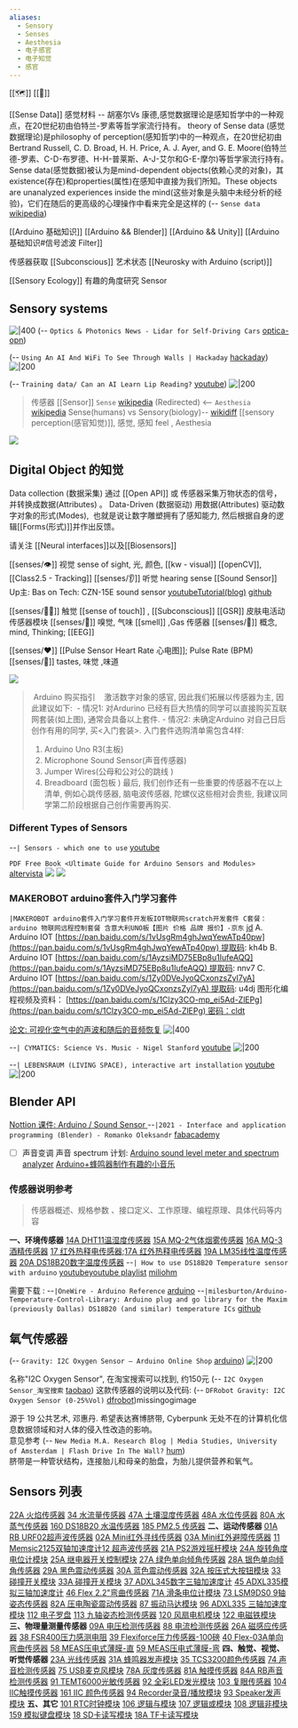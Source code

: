```yaml
---
aliases:
  - Sensory
  - Senses
  - Aesthesia
  - 电子感官
  - 电子知觉
  - 感官
---
```

[[🗺]] [[🌱]] 

[[Sense Data]] 感觉材料 -- 胡塞尔Vs 康德,感觉数据理论是感知哲学中的一种观点，在20世纪初由伯特兰-罗素等哲学家流行持有。
theory of Sense data (感觉数据理论)是philosophy of perception(感知哲学)中的一种观点，在20世纪初由Bertrand Russell, C. D. Broad, H. H. Price, A. J. Ayer, and G. E. Moore(伯特兰德-罗素、C-D-布罗德、H-H-普莱斯、A-J-艾尔和G-E-摩尔)等哲学家流行持有。Sense data(感觉数据)被认为是mind-dependent objects(依赖心灵的对象)，其existence(存在)和properties(属性)在感知中直接为我们所知。These objects are unanalyzed experiences inside the mind(这些对象是头脑中未经分析的经验)，它们在随后的更高级的心理操作中看来完全是这样的
(-- `Sense data ` [wikipedia](https://en.wikipedia.org/wiki/Sense_data))


[[Arduino 基础知识]]
[[Arduino && Blender]]
[[Arduino && Unity]]
[[Arduino 基础知识#信号滤波 Filter]]

传感器获取 [[Subconscious]] 艺术状态
[[Neurosky with Arduino (script)]]




[[Sensory Ecology]] 有趣的角度研究 Sensor
## Sensory systems

![|400](https://www.optica-opn.org/opn/media/Images/Articles/2018/1801/Features/Hecht-img4.jpg)
(-- `Optics & Photonics News - Lidar for Self-Driving Cars` [optica-opn](https://www.optica-opn.org/home/articles/volume_29/january_2018/features/lidar_for_self-driving_cars/))

(-- `Using An AI And WiFi To See Through Walls | Hackaday` [hackaday](https://hackaday.com/2018/07/02/using-an-ai-and-wifi-to-see-through-walls/))
![|200](https://hackaday.com/wp-content/uploads/2018/06/seeing_through_walls_fe.jpg)

(-- `Training data/ Can an AI Learn Lip Reading?` [youtube](https://youtu.be/wg3upHE8qJw?t=162))
![|200](https://i.ytimg.com/vi/wg3upHE8qJw/hqdefault.jpg)


>传感器 [[Sensor]] 
`Sense`   [wikipedia](https://en.wikipedia.org/wiki/Sense) (Redirected) <-- `Aesthesia ` [wikipedia](https://en.wikipedia.org/w/index.php?title=Aesthesia&redirect=no)
Sense(humans) vs Sensory(biology)-- [wikidiff](https://wikidiff.com/sense/sensory)
[[sensory perception(感官知觉)]], 感觉, 感知 feel , Aesthesia

![](https://i.imgur.com/28aQrmd.png)

## Digital Object 的知觉
Data collection (数据采集)
通过 [[Open API]] 或 传感器采集万物状态的信号，并转换成数据(Attributes) 。
Data-Driven (数据驱动)
用数据(Attributes) 驱动数字对象的形式(Modes),  也就是说让数字雕塑拥有了感知能力, 然后根据自身的逻辑[[Forms(形式)]]并作出反馈。





请关注 [[Neural interfaces]]以及[[Biosensors]]

[[senses/👁]] 视觉 sense of sight, 光, 颜色,  [[kw - visual]]  [[openCV]], [[Class2.5 - Tracking]]
[[senses/👂]] 听觉 hearing sense [[Sound Sensor]]  Up主: Bas on Tech: CZN-15E sound sensor  [youtube](https://www.youtube.com/watch?v=PYkzJQhFNlA )[Tutorial(blog)](https://arduino-tutorials.net/tutorial/drawing-sound-sensor-data-on-serial-plotter) [github](https://github.com/BasOnTech/Arduino-Beginners-EN/blob/master/E30-sound-sensor/E30-sound-sensor-part-2/E30-sound-sensor-part-2.ino)

[[senses/💆🏻]] 触觉 [[sense of touch]] , [[Subconscious]] [[GSR]] 皮肤电活动传感器模块
[[senses/👃]] 嗅觉, 气味 [[smell]] ,Gas 传感器
[[senses/🧠]] 概念, mind, Thinking; [[EEG]]

[[senses/❤️]] [[Pulse Sensor Heart Rate 心电图]]; Pulse Rate (BPM)
[[senses/👄]] tastes, 味觉 ,味道


![](https://i.imgur.com/QZfRH1U.jpg)
> Arduino 购买指引
> 
> 激活数字对象的感官, 因此我们拓展以传感器为主,
因此建议如下: 
>- 情况1: 对Ardurino 已经有巨大热情的同学可以直接购买互联网套装(如上图), 通常会具备以上套件.
>- 情况2: 未确定Arduino 对自己日后创作有用的同学, 买<入门套装>.
>入门套件选购清单需包含4样:  
> 1.  Arduino Uno R3(主板)
> 2. Microphone Sound Sensor(声音传感器)  
> 3. Jumper Wires(公母和公对公的跳线 )
> 4. Breadboard (面包板 )
>最后, 我们创作还有一些重要的传感器不在以上清单, 例如心跳传感器, 脑电波传感器, 陀螺仪这些相对会贵些, 我建议同学第二阶段根据自己创作需要再购买.



### Different Types of Sensors
--`| Sensors - which one to use` [youtube](https://www.youtube.com/watch?v=DlG6LY84MUU?t=989)

`PDF Free Book <Ultimate Guide for Arduino Sensors and Modules>`  [altervista](http://tecnologiax.altervista.org/wp-content/files/Ultimate_Guide_Arduino_Sensors_Modules.pdf)
![](https://i.imgur.com/E4Taevu.jpg)
![](https://i.imgur.com/ZqTASEB.jpg)

### MAKEROBOT arduino套件入门学习套件
`|MAKEROBOT arduino套件入门学习套件开发板IOT物联网scratch开发套件 C套餐：arduino 物联网远程控制套餐 含意大利UNO板【图片 价格 品牌 报价】-京东` [jd](https://item.jd.com/30053629326.html)
A. Arduino IOT [https://pan.baidu.com/s/1vUsgRm4ghJwqYewATp40pw](https://pan.baidu.com/s/1vUsgRm4ghJwqYewATp40pw) 提取码: kh4b 
B. Arduino IOT [https://pan.baidu.com/s/1AyzsiMD75EBp8u1IufeAQQ](https://pan.baidu.com/s/1AyzsiMD75EBp8u1IufeAQQ) 提取码: nnv7 
C. Arduino IOT [https://pan.baidu.com/s/1Zy0DVeJyoQCxonzsZyl7yA](https://pan.baidu.com/s/1Zy0DVeJyoQCxonzsZyl7yA) 提取码: u4dj 
图形化编程视频及资料： [https://pan.baidu.com/s/1Clzy3CO-mp_ei5Ad-ZlEPg](https://pan.baidu.com/s/1Clzy3CO-mp_ei5Ad-ZlEPg) 密码：cldt



[论文: 可视化空气中的声波和随后的音频恢复](https://www.sciencedirect.com/science/article/abs/pii/S0143816617312162)
![|400](https://ars.els-cdn.com/content/image/1-s2.0-S0143816617312162-gr4.jpg)

--`| CYMATICS: Science Vs. Music - Nigel Stanford` [youtube](https://www.youtube.com/watch?v=Q3oItpVa9fs?t=31)
![|200](https://i.ytimg.com/vi/Q3oItpVa9fs/hqdefault.jpg)

--`| LEBENSRAUM (LIVING SPACE), interactive art installation` [youtube](https://www.youtube.com/watch?v=1aULkE1tMDQ?t=21)
![|200](https://i.ytimg.com/vi/1aULkE1tMDQ/hqdefault.jpg)

## Blender API
[Nottion 课件: Arduino / Sound Sensor ](https://carllx.notion.site/Arduino-Blender-Tracking-943d71d015264ec698e5d2341ef7e170)
--`|2021 - Interface and application programming (Blender) - Romanko Oleksandr` [fabacademy](http://fabacademy.org/2021/labs/napoli/students/oleksandr-romanko/assignments/Week_14/)
- [ ] 声音变调 声音 spectrum 计划:
[Arduino sound level meter and spectrum analyzer](https://blog.yavilevich.com/2016/08/arduino-sound-level-meter-and-spectrum-analyzer/)
[Arduino+蜂鸣器制作有趣的小音乐](https://ost.51cto.com/posts/1548)


### 传感器说明参考
> 传感器概述、规格参数 、接口定义、工作原理、编程原理、具体代码等内容

**一、环境传感器**
[14A DHT11温湿度传感器](http://www.alsrobot.cn/wiki/index.php/SKU:RB-02S014A_DHT11温湿度传感器)
[15A MQ-2气体烟雾传感器](http://www.alsrobot.cn/wiki/index.php/SKU:RB-02S015A_MQ-2气体烟雾传感器)
[16A MQ-3酒精传感器](http://www.alsrobot.cn/wiki/index.php/SKU:RB-02S016A_MQ-3酒精传感器)
[17 红外热释电传感器](http://www.alsrobot.cn/wiki/index.php/SKU:RB-02S017_红外热释电传感器);[17A 红外热释电传感器](http://www.alsrobot.cn/wiki/index.php/SKU:RB-02S017A_红外热释电传感器)
[19A LM35线性温度传感器](http://www.alsrobot.cn/wiki/index.php/SKU:RB-02S019A_LM35线性温度传感器)
[20A DS18B20数字温度传感器](http://www.alsrobot.cn/wiki/index.php/SKU:RB-02S020A_DS18B20数字温度传感器)
--`| How to use DS18B20 Temperature sensor with arduino` [youtube](https://youtu.be/Y1__vmkr8-g?t=245)[youtube playlist](https://www.youtube.com/playlist?list=PLN-oOIH6jnoUqixIpgMzZpWEcyvWaohIM)  [miliohm](https://miliohm.com/how-to-simply-use-ds18b20-temperature-sensor-with-arduino/)

需要下载 :
--`|OneWire - Arduino Reference` [arduino](https://www.arduino.cc/reference/en/libraries/onewire/)
--`|milesburton/Arduino-Temperature-Control-Library: Arduino plug and go library for the Maxim (previously Dallas) DS18B20 (and similar) temperature ICs` [github](https://github.com/milesburton/Arduino-Temperature-Control-Library)

## 氧气传感器
(-- `Gravity: I2C Oxygen Sensor — Arduino Online Shop` [arduino](https://store-usa.arduino.cc/products/gravity-i2c-oxygen-sensor))
![|200](https://cdn.shopify.com/s/files/1/0506/1689/3647/products/TPX00050_02.unbox_1200x900.jpg?v=1626773216)

名称"I2C Oxygen Sensor", 在淘宝搜索可以找到, 约150元 (-- `I2C Oxygen Sensor_淘宝搜索` [taobao](https://s.taobao.com/search?q=I2C+Oxygen+Sensor&commend=all&ssid=s5-e&search_type=item&sourceId=tb.index&spm=a21bo.jianhua.201856-taobao-item.2&ie=utf8&initiative_id=tbindexz_20170306))
这款传感器的说明以及代码: 
(-- `DFRobot Gravity: I2C Oxygen Sensor (0-25%Vol)` [dfrobot](https://wiki.dfrobot.com.cn/_SKU_SEN0322_Gravity_IIC_Oxygen_Sensor_%E6%B0%A7%E6%B0%94%E4%BC%A0%E6%84%9F%E5%99%A8))missingogimage

源于 19 公共艺术, 邓惠丹. 希望表达赛博脐带, Cyberpunk 无处不在的计算机化信息数据领域和对人体的侵入性改造的影响。  
意见参考 (-- `New Media M.A. Research Blog | Media Studies, University of Amsterdam | Flash Drive In The Wall?` [hum](https://mastersofmedia.hum.uva.nl/blog/2010/11/01/flash-drive-in-the-wall/))  
脐带是一种管状结构，连接胎儿和母亲的胎盘，为胎儿提供营养和氧气。


## Sensors 列表 
[22A 火焰传感器](http://www.alsrobot.cn/wiki/index.php/SKU:RB-02S022A_火焰传感器)
[34 水流量传感器](http://www.alsrobot.cn/wiki/index.php/SKU:RB-02S034_水流量传感器)
[47A 土壤湿度传感器](http://www.alsrobot.cn/wiki/index.php/SKU:RB-02S047A_土壤湿度传感器)
[48A 水位传感器](http://www.alsrobot.cn/wiki/index.php/SKU:RB-02S048A_水位传感器)
[80A 水蒸气传感器](http://www.alsrobot.cn/wiki/index.php/SKU:RB-02S080A_水蒸气传感器)
[160 DS18B20 水温传感器](http://www.alsrobot.cn/wiki/index.php/SKU:RB-02S160_DS18B20_水温传感器)
[185 PM2.5 传感器](http://www.alsrobot.cn/wiki/index.php/SKU:RB-02S185_PM2.5_传感器)
**二、运动传感器**
[01A RB URF02超声波传感器](http://www.alsrobot.cn/wiki/index.php/SKU:RB-02S001A_RB_URF02超声波传感器)
[02A Mini红外寻线传感器](http://www.alsrobot.cn/wiki/index.php/SKU:RB-02S002A_Mini红外寻线传感器)
[03A Mini红外避障传感器](http://www.alsrobot.cn/wiki/index.php/SKU:RB-02S003A_Mini红外避障传感器)
[11 Memsic2125双轴加速度计](https://www.parallax.com/product/28017)[12 超声波传感器](https://www.parallax.com/product/28015)
[21A PS2游戏摇杆模块](http://www.alsrobot.cn/wiki/index.php/SKU:RB-02S021A_PS2游戏摇杆模块)
[24A 旋转角度电位计模块](http://www.alsrobot.cn/wiki/index.php/SKU:RB-02S024A_旋转角度电位计模块)
[25A 继电器开关控制模块](http://www.alsrobot.cn/wiki/index.php/SKU:RB-02S025A_继电器开关控制模块)
[27A 绿色单向倾角传感器](http://www.alsrobot.cn/wiki/index.php/SKU:RB-02S027A_绿色单向倾角传感器)
[28A 银色单向倾角传感器](http://www.alsrobot.cn/wiki/index.php/SKU:RB-02S028A_银色单向倾角传感器)
[29A 黑色震动传感器](http://www.alsrobot.cn/wiki/index.php/SKU:RB-02S029A_黑色震动传感器)
[30A 蓝色震动传感器](http://www.alsrobot.cn/wiki/index.php/SKU:RB-02S030A_蓝色震动传感器)
[32A 按压式大按钮模块](http://www.alsrobot.cn/wiki/index.php/SKU:RB-02S032A_按压式大按钮模块)
[33 碰撞开关模块](http://www.alsrobot.cn/wiki/index.php/SKU:RB-02S033_碰撞开关模块)
[33A 碰撞开关模块](http://www.alsrobot.cn/wiki/index.php/SKU:RB-02S033A_碰撞开关模块)
[37 ADXL345数字三轴加速度计](http://www.alsrobot.cn/wiki/index.php/SKU:RB-02S037_ADXL345数字三轴加速度计)
[45 ADXL335模拟三轴加速度计](http://www.alsrobot.cn/wiki/index.php/SKU:RB-02S045_ADXL335模拟三轴加速度计)
[46 Flex 2.2"弯曲传感器](https://www.sparkfun.com/products/10264)
[71A 滑条电位计模块](http://www.alsrobot.cn/wiki/index.php/SKU:RB-02S071A_滑条电位计模块)
[73 LSM9DS0 9轴姿态传感器](https://learn.sparkfun.com/tutorials/lsm9ds0-hookup-guide)
[82A 压电陶瓷震动传感器](http://www.alsrobot.cn/wiki/index.php/SKU:RB-02S082A_压电陶瓷震动传感器)
[87 振动马达模块](http://www.alsrobot.cn/wiki/index.php/SKU:RB-02S087_振动马达模块)
[96 ADXL335 三轴加速度模块](http://www.alsrobot.cn/wiki/index.php/SKU:RB-02S096_ADXL335_三轴加速度模块)
[112 电子罗盘](http://www.alsrobot.cn/wiki/index.php/SKU:RB-02S112_电子罗盘)
[113 九轴姿态检测传感器](http://www.alsrobot.cn/wiki/index.php/SKU:RB-02S113_九轴姿态检测传感器)
[120 风扇电机模块](http://www.alsrobot.cn/wiki/index.php/SKU:RB-02S120_风扇电机模块)
[122 电磁铁模块](http://www.alsrobot.cn/wiki/index.php/SKU:RB-02S122_电磁铁模块)
**三、物理量测量传感器**
[09A 电压检测传感器](http://www.alsrobot.cn/wiki/index.php/SKU:RB-02S009A_电压检测传感器)
[88 电流检测传感器](http://www.alsrobot.cn/wiki/index.php/SKU:RB-02S088_电流检测传感器)
[26A 磁感应传感器](http://www.alsrobot.cn/wiki/index.php/SKU:RB-02S026A_磁感应传感器)
[38 FSR400压力感测电阻](https://www.sparkfun.com/products/9673)
[39 Flexiforce压力传感器-100磅](https://www.sparkfun.com/products/8685)
[40 Flex-03A单向弯曲传感器](https://www.sparkfun.com/products/8606)
[58 MEAS压电式薄膜-直](https://www.sparkfun.com/products/9197)
[59 MEAS压电式薄膜-弯](https://www.sparkfun.com/products/9199)
**四、触觉、视觉、听觉传感器**
[23A 光线传感器](http://www.alsrobot.cn/wiki/index.php/SKU:RB-02S023A_光线传感器)
[31A 蜂鸣器发声模块](http://www.alsrobot.cn/wiki/index.php/SKU:RB-02S031A_蜂鸣器发声模块)
[35 TCS3200颜色传感器](http://www.alsrobot.cn/wiki/index.php/SKU:RB-02S035_TCS3200颜色传感器)
[74 声音检测传感器](https://links.jianshu.com/go?to=https://link.zhihu.com/?target=https://www.sparkfun.com/products/12642)
[75 USB麦克风模块](http://www.alsrobot.cn/wiki/index.php/SKU:RB-02S075_USB麦克风模块)
[78A 灰度传感器](http://www.alsrobot.cn/wiki/index.php/SKU:RB-02S078A_灰度传感器)
[81A 触摸传感器](http://www.alsrobot.cn/wiki/index.php/SKU:RB-02S081A_触摸传感器)
[84A RB声音检测传感器](http://www.alsrobot.cn/wiki/index.php/SKU:RB-02S084A_RB声音检测传感器)
[91 TEMT6000光敏传感器](http://www.alsrobot.cn/wiki/index.php/SKU:RB-02S091_TEMT6000光敏传感器)
[92 全彩LED发光模块](http://www.alsrobot.cn/wiki/index.php/SKU:RB-02S092_全彩LED发光模块)
[103 复眼传感器](http://www.alsrobot.cn/wiki/index.php/SKU:RB-02S103_复眼传感器)
[104 IIC触摸传感器](http://www.alsrobot.cn/wiki/index.php/SKU:RB-02S104_IIC触摸传感器)
[161 IIC 颜色传感器](http://www.alsrobot.cn/wiki/index.php/SKU:RB-02S161_IIC_颜色传感器)
[94 Recorder录音/播放模块](http://www.alsrobot.cn/wiki/index.php/SKU:RB-02S094_Recorder录音/播放模块)
[93 Speaker发声模块](http://www.alsrobot.cn/wiki/index.php/SKU:RB-02S093_Speaker发声模块)
**五、其它**
[101 RTC时钟模块](http://www.alsrobot.cn/wiki/index.php/SKU:RB-02S101_RTC时钟模块)
[106 逻辑与模块](http://www.alsrobot.cn/wiki/index.php/SKU:RB-02S106_逻辑与模块)
[107 逻辑或模块](http://www.alsrobot.cn/wiki/index.php/SKU:RB-02S107_逻辑或模块)
[108 逻辑非模块](http://www.alsrobot.cn/wiki/index.php/SKU:RB-02S108_逻辑非模块)
[159 模拟键盘模块](http://www.alsrobot.cn/wiki/index.php/SKU:RB-02S159_模拟键盘模块)
[18 SD卡读写模块](http://www.alsrobot.cn/wiki/index.php/SKU:RB-02S18_SD卡读写模块)
[18A TF卡读写模块](http://www.alsrobot.cn/wiki/index.php/SKU:RB-02S18A_TF卡读写模块)
  